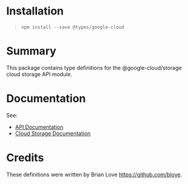 # Installation
> `npm install --save @types/google-cloud`

# Summary
This package contains type definitions for the @google-cloud/storage cloud storage API module.

# Documentation

See:

- [API Documentation](https://googlecloudplatform.github.io/google-cloud-node/#/docs/storage/0.8.0/storage)
- [Cloud Storage Documentation](https://cloud.google.com/storage/docs/)

# Credits
These definitions were written by Brian Love <https://github.com/blove>.